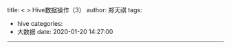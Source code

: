 title: < > Hive数据操作（3）
author: 郑天祺
tags:
  - hive
categories:
  - 大数据
date: 2020-01-20 14:27:00
---
